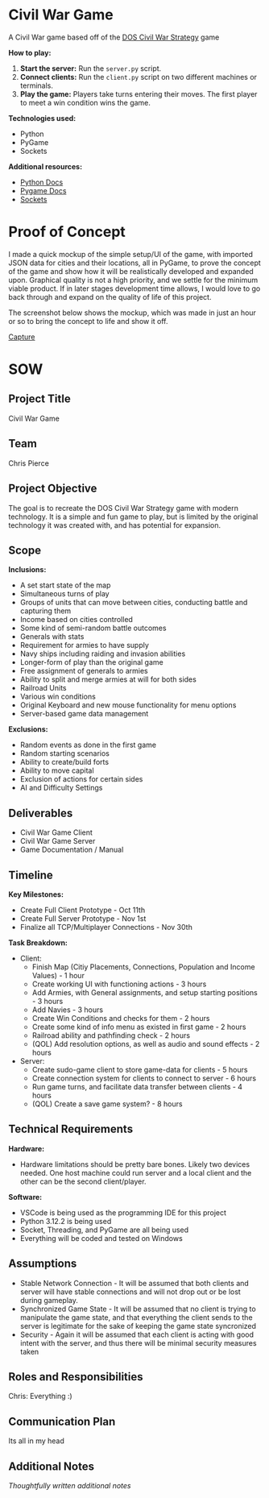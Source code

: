 # Civil War Game
A Civil War game based off of the [DOS Civil War Strategy](https://classicreload.com/civil-war-strategy.html) game

**How to play:**
1. **Start the server:** Run the `server.py` script.
2. **Connect clients:** Run the `client.py` script on two different machines or terminals.
3. **Play the game:** Players take turns entering their moves. The first player to meet a win condition wins the game.

**Technologies used:**
* Python
* PyGame
* Sockets

**Additional resources:**
* [Python Docs](https://docs.python.org/3/)
* [Pygame Docs](https://www.pygame.org/docs/)
* [Sockets](https://docs.python.org/3/howto/sockets.html)

# Proof of Concept

I made a quick mockup of the simple setup/UI of the game, with imported JSON data for cities and their locations, all in PyGame, to prove the concept of the game and show how it will be realistically developed and expanded upon. Graphical quality is not a high priority, and we settle for the minimum viable product. If in later stages development time allows, I would love to go back through and expand on the quality of life of this project.

The screenshot below shows the mockup, which was made in just an hour or so to bring the concept to life and show it off.

[Capture](/Resources/Capture.PNG)



# SOW

## Project Title
Civil War Game

## Team
Chris Pierce

## Project Objective
The goal is to recreate the DOS Civil War Strategy game with modern technology. It is a simple and fun game to play, but is limited by the original technology it was created with, and has potential for expansion.

## Scope
**Inclusions:**
* A set start state of the map
* Simultaneous turns of play
* Groups of units that can move between cities, conducting battle and capturing them
* Income based on cities controlled
* Some kind of semi-random battle outcomes
* Generals with stats
* Requirement for armies to have supply
* Navy ships including raiding and invasion abilities
* Longer-form of play than the original game
* Free assignment of generals to armies
* Ability to split and merge armies at will for both sides
* Railroad Units
* Various win conditions
* Original Keyboard and new mouse functionality for menu options
* Server-based game data management

**Exclusions:**
* Random events as done in the first game
* Random starting scenarios
* Ability to create/build forts
* Ability to move capital
* Exclusion of actions for certain sides
* AI and Difficulty Settings

## Deliverables
* Civil War Game Client 
* Civil War Game Server
* Game Documentation / Manual

## Timeline
**Key Milestones:**
* Create Full Client Prototype - Oct 11th
* Create Full Server Prototype - Nov 1st
* Finalize all TCP/Multiplayer Connections - Nov 30th

**Task Breakdown:**
* Client:
  * Finish Map (Citiy Placements, Connections, Population and Income Values) - 1 hour
  * Create working UI with functioning actions - 3 hours
  * Add Armies, with General assignments, and setup starting positions - 3 hours
  * Add Navies - 3 hours
  * Create Win Conditions and checks for them - 2 hours
  * Create some kind of info menu as existed in first game - 2 hours
  * Railroad ability and pathfinding check - 2 hours
  * (QOL) Add resolution options, as well as audio and sound effects - 2 hours
* Server:
  * Create sudo-game client to store game-data for clients - 5 hours
  * Create connection system for clients to connect to server - 6 hours
  * Run game turns, and facilitate data transfer between clients - 4 hours
  * (QOL) Create a save game system? - 8 hours

## Technical Requirements
**Hardware:**
* Hardware limitations should be pretty bare bones. Likely two devices needed. One host machine could run server and a local client and the other can be the second client/player.

**Software:**
* VSCode is being used as the programming IDE for this project
* Python 3.12.2 is being used
* Socket, Threading, and PyGame are all being used
* Everything will be coded and tested on Windows

## Assumptions
* Stable Network Connection - It will be assumed that both clients and server will have stable connections and will not drop out or be lost during gameplay.
* Synchronized Game State - It will be assumed that no client is trying to manipulate the game state, and that everything the client sends to the server is legitimate for the sake of keeping the game state syncronized
* Security - Again it will be assumed that each client is acting with good intent with the server, and thus there will be minimal security measures taken
 
## Roles and Responsibilities 
Chris: Everything :)

## Communication Plan
Its all in my head

## Additional Notes
*Thoughtfully written additional notes*



